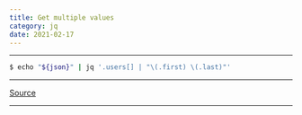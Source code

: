 ```yaml
---
title: Get multiple values
category: jq
date: 2021-02-17
---
```


-----

```bash
$ echo "${json}" | jq '.users[] | "\(.first) \(.last)"'
```

-----

[Source](https://stackoverflow.com/a/31418194)

-----
